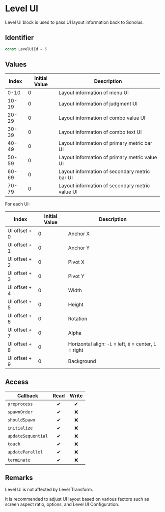 # Level UI

Level UI block is used to pass UI layout information back to Sonolus.

## Identifier

```ts
const LevelUIId = 5
```

## Values

| Index | Initial Value | Description                                     |
| ----- | ------------- | ----------------------------------------------- |
| 0-10  | 0             | Layout information of menu UI                   |
| 10-19 | 0             | Layout information of judgment UI               |
| 20-29 | 0             | Layout information of combo value UI            |
| 30-39 | 0             | Layout information of combo text UI             |
| 40-49 | 0             | Layout information of primary metric bar UI     |
| 50-59 | 0             | Layout information of primary metric value UI   |
| 60-69 | 0             | Layout information of secondary metric bar UI   |
| 70-79 | 0             | Layout information of secondary metric value UI |

For each UI:

| Index         | Initial Value | Description                                              |
| ------------- | ------------- | -------------------------------------------------------- |
| UI offset + 0 | 0             | Anchor X                                                 |
| UI offset + 1 | 0             | Anchor Y                                                 |
| UI offset + 2 | 0             | Pivot X                                                  |
| UI offset + 3 | 0             | Pivot Y                                                  |
| UI offset + 4 | 0             | Width                                                    |
| UI offset + 5 | 0             | Height                                                   |
| UI offset + 6 | 0             | Rotation                                                 |
| UI offset + 7 | 0             | Alpha                                                    |
| UI offset + 8 | 0             | Horizontal align: `-1` = left, `0` = center, `1` = right |
| UI offset + 9 | 0             | Background                                               |

## Access

| Callback           | Read | Write |
| ------------------ | :--: | :---: |
| `preprocess`       |  ✔   |   ✔   |
| `spawnOrder`       |  ✔   |  ❌   |
| `shouldSpawn`      |  ✔   |  ❌   |
| `initialize`       |  ✔   |  ❌   |
| `updateSequential` |  ✔   |  ❌   |
| `touch`            |  ✔   |  ❌   |
| `updateParallel`   |  ✔   |  ❌   |
| `terminate`        |  ✔   |  ❌   |

## Remarks

Level UI is not affected by Level Transform.

It is recommended to adjust UI layout based on various factors such as screen aspect ratio, options, and Level UI Configuration.

